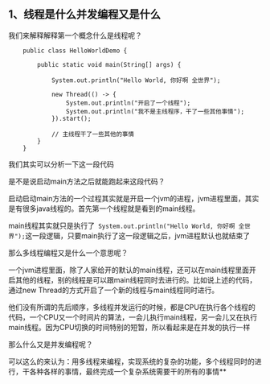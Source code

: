 ## 1、线程是什么并发编程又是什么

我们来解释解释第一个概念什么是线程呢？
```
    public class HelloWorldDemo {
    
        public static void main(String[] args) {
    
            System.out.println("Hello World, 你好啊 全世界");
    
            new Thread(() -> {
                System.out.println("开启了一个线程");
                System.out.println("我不是主线程序，干了一些其他事情");
            }).start();
    
            // 主线程干了一些其他的事情
        }
    }
```    
我们其实可以分析一下这一段代码

是不是说启动main方法之后就能跑起来这段代码？

启动启动main方法的一个过程其实就是开启一个jvm的进程，jvm进程里面，其实是有很多java线程的。首先第一个线程就是看到的main线程。

main线程其实就只是执行了``` System.out.println("Hello World, 你好啊 全世界");```这一段逻辑，只要main执行了这一段逻辑之后，jvm进程默认也就结束了

那么多线程编程又是什么一个意思呢？

一个jvm进程里面，除了人家给开的默认的main线程，还可以在main线程里面开启其他的线程，别的线程是可以跟main线程同时去进行的。比如说上述的代码，通过new Thread的方式开启了一个新的线程与main线程同时进行。

他们没有所谓的先后顺序，多线程并发运行的时候，都是CPU在执行各个线程的代码，一个CPU又一个时间片的算法，一会儿执行main线程，另一会儿又在执行main线程。因为CPU切换的时间特别的短暂，所以看起来是在并发的执行一样

那么什么又是并发编程呢？

可以这么的来认为：用多线程来编程，实现系统的复杂的功能，多个线程同时的进行，干各种各样的事情，最终完成一个复杂系统需要干的所有的事情**












